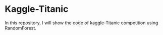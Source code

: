 # Kaggle-Titanic
In this repository, I will show the code of kaggle-Titanic competition using RandomForest.
